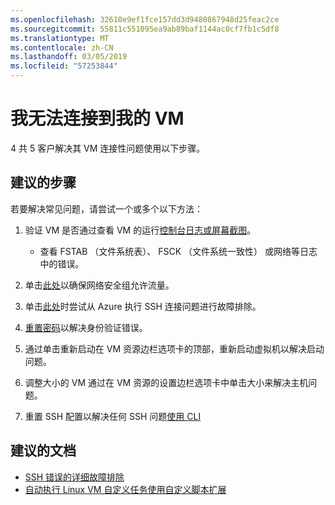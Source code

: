 ```yaml
---
ms.openlocfilehash: 32610e9ef1fce157dd3d9480867948d25feac2ce
ms.sourcegitcommit: 55811c551095ea9ab89baf1144ac0cf7fb1c5df8
ms.translationtype: MT
ms.contentlocale: zh-CN
ms.lasthandoff: 03/05/2019
ms.locfileid: "57253844"
---
```

<properties
    pageTitle="我无法连接到我的 VM"
    description="我无法连接到我的 VM "
    service="microsoft.classiccompute"
    resource="virtualmachines"
    authors="ScottAzure"
    ms.author="scotro"
    displayOrder="2"
    selfHelpType="resource"
    supportTopicIds="32615531,32615526"
    resourceTags="linux,redhat,Ubuntu"
    productPesIds="16470,15797,15571,16454"
    cloudEnvironments="public"
    articleId="420298f8-b3fb-49f2-b359-f7cdf357901c"
    category="连接"
    searchTags="无法连接，无法连接，连接、 vm、 rdp"
 />

# <a name="i-cant-connect-to-my-vm"></a>我无法连接到我的 VM

4 共 5 客户解决其 VM 连接性问题使用以下步骤。<br>

## <a name="recommended-steps"></a>**建议的步骤**

若要解决常见问题，请尝试一个或多个以下方法：<br>

1. 验证 VM 是否通过查看 VM 的运行[控制台日志或屏幕截图](data-blade:Microsoft_Azure_Classic_Compute.VirtualMachineSerialConsoleLogBlade.id.$resourceId)。<br>

    * 查看 FSTAB （文件系统表）、 FSCK （文件系统一致性） 或网络等日志中的错误。<br>

2. 单击[此处](data-blade:microsoft_azure_network.verifyipflowblade.vmId.$resourceId)以确保网络安全组允许流量。<br>
3. 单击[此处](data-blade:microsoft_azure_network.NetworkWatcherConnectivityBlade.id.$resourceId)时尝试从 Azure 执行 SSH 连接问题进行故障排除。<br>
4. [重置密码](data-blade:Microsoft_Azure_Classic_Compute.PasswordResetBlade.id.$resourceId)以解决身份验证错误。<br>
5. 通过单击重新启动在 VM 资源边栏选项卡的顶部，重新启动虚拟机以解决启动问题。<br>
6. 调整大小的 VM 通过在 VM 资源的设置边栏选项卡中单击大小来解决主机问题。<br>
7. 重置 SSH 配置以解决任何 SSH 问题[使用 CLI](https://docs.microsoft.com/azure/virtual-machines/linux/classic/reset-access-classic#sshconfigresetcli)

## <a name="recommended-documents"></a>**建议的文档**

* [SSH 错误的详细故障排除](https://azure.microsoft.com/documentation/articles/virtual-machines-troubleshoot-ssh-connections/#detailed-troubleshooting-of-ssh-errors)<br>
* [自动执行 Linux VM 自定义任务使用自定义脚本扩展](https://azure.microsoft.com/blog/automate-linux-vm-customization-tasks-using-customscript-extension)
